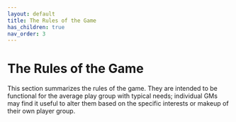 ```yaml
---
layout: default
title: The Rules of the Game
has_children: true
nav_order: 3
---
```


# The Rules of the Game

This section summarizes the rules of the game.
They are intended to be functional for the average play group with typical needs; individual GMs may find it useful to alter them based on the specific interests or makeup of their own player group.
